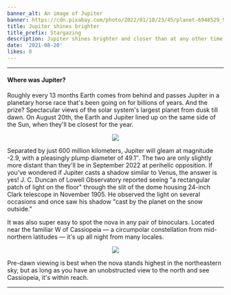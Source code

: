 ```yaml
---
banner_alt: An image of Jupiter
banner: https://cdn.pixabay.com/photo/2022/01/18/23/45/planet-6948529_960_720.jpg
title: Jupiter shines brighter
title_prefix: Stargazing
description: Jupiter shines brighter and closer than at any other time this year.
date: '2021-08-20'
likes: 0
---
```


--- 

#### Where was Jupiter?

Roughly every 13 months Earth comes from behind and passes Jupiter in a planetary horse race that's been going on for billions of years. And the prize? Spectacular views of the solar system's largest planet from dusk till dawn. On August 20th, the Earth and Jupiter lined up on the same side of the Sun, when they'll be closest for the year.

<center>
    <img src="https://cdn.statically.io/gh/thatsameguyokay/images/main/jupiter.jpg" style={{width: "90%"}}></img>
</center>

Separated by just 600 million kilometers, Jupiter will gleam at magnitude -2.9, with a pleasingly plump diameter of 49.1″. The two are only slightly more distant than they'll be in September 2022 at perihelic opposition. If you've wondered if Jupiter casts a shadow similar to Venus, the answer is yes! J. C. Duncan of Lowell Observatory reported seeing "a rectangular patch of light on the floor" through the slit of the dome housing 24-inch Clark telescope in November 1905. He observed the light on several occasions and once saw his shadow "cast by the planet on the snow outside."

It was also super easy to spot the nova in any pair of binoculars. Located near the familiar W of Cassiopeia — a circumpolar constellation from mid-northern latitudes — it's up all night from many locales.

<center>
    <img src="https://cdn.statically.io/gh/thatsameguyokay/images/main/jupiter2.webp" style={{width: "90%"}}></img>
</center>

Pre-dawn viewing is best when the nova stands highest in the northeastern sky, but as long as you have an unobstructed view to the north and see Cassiopeia, it's within reach.

---
